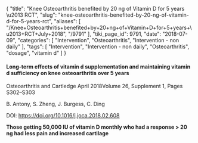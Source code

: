 {
    "title": "Knee Osteoarthritis benefited by 20 ng of Vitamin D for 5 years \u2013 RCT",
    "slug": "knee-osteoarthritis-benefited-by-20-ng-of-vitamin-d-for-5-years-rct",
    "aliases": [
        "/Knee+Osteoarthritis+benefited+by+20+ng+of+Vitamin+D+for+5+years+\u2013+RCT+July+2018",
        "/9791"
    ],
    "tiki_page_id": 9791,
    "date": "2018-07-09",
    "categories": [
        "Intervention",
        "Osteoarthritis",
        "Intervention - non daily"
    ],
    "tags": [
        "Intervention",
        "Intervention - non daily",
        "Osteoarthritis",
        "dosage",
        "vitamin d"
    ]
}


#### Long-term effects of vitamin d supplementation and maintaining vitamin d sufficiency on knee osteoarthritis over 5 years

Osteoarthritis and Cartledge April 2018Volume 26, Supplement 1, Pages S302–S303

B. Antony, S. Zheng, J. Burgess, C. Ding

DOI: https://doi.org/10.1016/j.joca.2018.02.608

 **Those getting 50,000 IU of vitamin D monthly who had a response > 20 ng had less pain and increased cartilage**